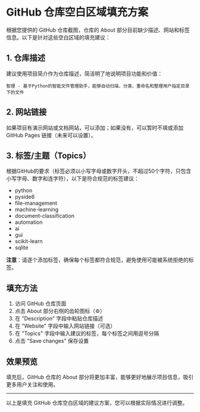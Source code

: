 # GitHub 仓库空白区域填充方案

根据您提供的 GitHub 仓库截图，仓库的 About 部分目前缺少描述、网站和标签信息。以下是针对这些空白区域的填充建议：

## 1. 仓库描述

建议使用项目简介作为仓库描述，简洁明了地说明项目功能和价值：

```
智理 - 基于Python的智能文件管理助手，能够自动扫描、分类、重命名和整理用户指定目录下的文件
```

## 2. 网站链接

如果项目有演示网站或文档网站，可以添加；如果没有，可以暂时不填或添加 GitHub Pages 链接（未来可以设置）。

## 3. 标签/主题（Topics）

根据GitHub的要求（标签必须以小写字母或数字开头，不超过50个字符，只包含小写字母、数字和连字符），以下是符合规范的标签建议：

- python
- pyside6
- file-management
- machine-learning
- document-classification
- automation
- ai
- gui
- scikit-learn
- sqlite

**注意**：请逐个添加标签，确保每个标签都符合规范，避免使用可能被系统拒绝的标签。

## 填充方法

1. 访问 GitHub 仓库页面
2. 点击 About 部分右侧的齿轮图标（⚙️）
3. 在 "Description" 字段中粘贴仓库描述
4. 在 "Website" 字段中输入网站链接（可选）
5. 在 "Topics" 字段中输入建议的标签，每个标签之间用逗号分隔
6. 点击 "Save changes" 保存设置

## 效果预览

填充后，GitHub 仓库的 About 部分将更加丰富，能够更好地展示项目信息，吸引更多用户关注和使用。

---

以上是填充 GitHub 仓库空白区域的建议方案，您可以根据实际情况进行调整。